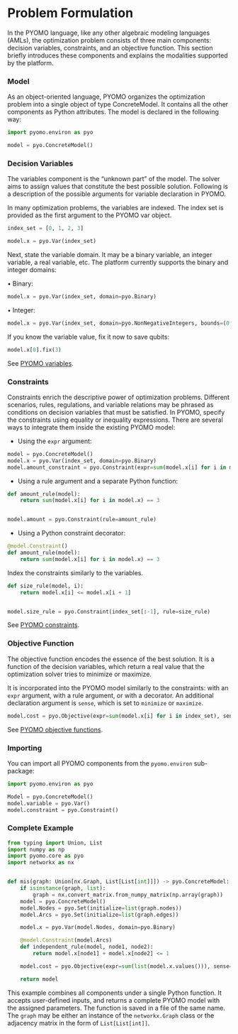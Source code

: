 [comment]: SINGLE_FILE

# Problem Formulation

In the PYOMO language, like any other algebraic modeling languages (AMLs),
the optimization problem consists of three main components:
decision variables, constraints, and an objective function.
This section briefly introduces these components and explains the modalities supported by the platform.

### Model

As an object-oriented language, PYOMO organizes the optimization problem into a single object of type
ConcreteModel. It contains all the other components as Python attributes.
The model is declared in the following way:

```python
import pyomo.environ as pyo

model = pyo.ConcreteModel()
```

### Decision Variables

The variables component is the “unknown part” of the model.
The solver aims to assign values that constitute the best possible solution.
Following is a description of the possible arguments for variable declaration in PYOMO.

In many optimization problems, the variables are indexed.
The index set is provided as the first argument to the PYOMO var object.

```python
index_set = [0, 1, 2, 3]
```

[comment]: DO_NOT_TEST

```python
model.x = pyo.Var(index_set)
```

Next, state the variable domain.
It may be a binary variable, an integer variable,
a real variable, etc. The platform currently supports the binary and integer domains:

• Binary:

[comment]: DO_NOT_TEST

```python
model.x = pyo.Var(index_set, domain=pyo.Binary)
```

• Integer:

[comment]: DO_NOT_TEST

```python
model.x = pyo.Var(index_set, domain=pyo.NonNegativeIntegers, bounds=(0, 7))
```

If you know the variable value, fix it now to save qubits:

[comment]: DO_NOT_TEST

```python
model.x[0].fix(3)
```

See [PYOMO variables](https://pyomo.readthedocs.io/en/stable/pyomo_modeling_components/Variables.html).

### Constraints

Constraints enrich the descriptive power of optimization problems.
Different scenarios, rules, regulations, and variable relations may be phrased as conditions on decision variables that must be satisfied.
In PYOMO, specify the constraints using equality or inequality expressions. There are several ways to integrate them inside the existing PYOMO model:

-   Using the `expr` argument:

```python
model = pyo.ConcreteModel()
model.x = pyo.Var(index_set, domain=pyo.Binary)
model.amount_constraint = pyo.Constraint(expr=sum(model.x[i] for i in model.x) == 3)
```

-   Using a rule argument and a separate Python function:

```python
def amount_rule(model):
    return sum(model.x[i] for i in model.x) == 3


model.amount = pyo.Constraint(rule=amount_rule)
```

-   Using a Python constraint decorator:

```python
@model.Constraint()
def amount_rule(model):
    return sum(model.x[i] for i in model.x) == 3
```

Index the constraints similarly to the variables.

```python
def size_rule(model, i):
    return model.x[i] <= model.x[i + 1]


model.size_rule = pyo.Constraint(index_set[:-1], rule=size_rule)
```

See [PYOMO constraints](https://pyomo.readthedocs.io/en/stable/pyomo_modeling_components/Constraints.html).

### Objective Function

The objective function encodes the essence of the best solution.
It is a function of the decision variables, which return a real value that the optimization solver tries to minimize or maximize.

It is incorporated into the PYOMO model similarly to the constraints: with an `expr` argument, with a rule argument, or with a decorator.
An additional declaration argument is `sense`, which is set to `minimize` or `maximize`.

```python
model.cost = pyo.Objective(expr=sum(model.x[i] for i in index_set), sense=pyo.maximize)
```

See [PYOMO objective functions](https://pyomo.readthedocs.io/en/stable/pyomo_modeling_components/Objectives.html).

### Importing

You can import all PYOMO components from the `pyomo.environ` sub-package:

[comment]: DO_NOT_TEST

```python
import pyomo.environ as pyo

Model = pyo.ConcreteModel()
model.variable = pyo.Var()
model.constraint = pyo.Constraint()
```

### Complete Example

```python
from typing import Union, List
import numpy as np
import pyomo.core as pyo
import networkx as nx


def mis(graph: Union[nx.Graph, List[List[int]]]) -> pyo.ConcreteModel:
    if isinstance(graph, list):
        graph = nx.convert_matrix.from_numpy_matrix(np.array(graph))
    model = pyo.ConcreteModel()
    model.Nodes = pyo.Set(initialize=list(graph.nodes))
    model.Arcs = pyo.Set(initialize=list(graph.edges))

    model.x = pyo.Var(model.Nodes, domain=pyo.Binary)

    @model.Constraint(model.Arcs)
    def independent_rule(model, node1, node2):
        return model.x[node1] + model.x[node2] <= 1

    model.cost = pyo.Objective(expr=sum(list(model.x.values())), sense=pyo.maximize)

    return model
```

This example combines all components under a single Python function.
It accepts user-defined inputs, and returns a complete PYOMO model with the assigned parameters.
The function is saved in a file of the same name.
The `graph` may be either an instance of the
`networkx.Graph` class or the adjacency matrix in the form of `List[List[int]]`.
